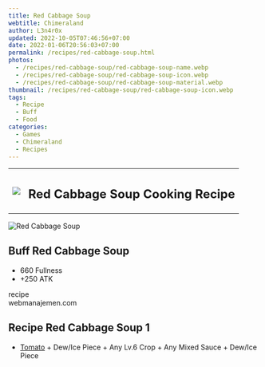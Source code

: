 ```yaml
---
title: Red Cabbage Soup
webtitle: Chimeraland
author: L3n4r0x
updated: 2022-10-05T07:46:56+07:00
date: 2022-01-06T20:56:03+07:00
permalink: /recipes/red-cabbage-soup.html
photos:
  - /recipes/red-cabbage-soup/red-cabbage-soup-name.webp
  - /recipes/red-cabbage-soup/red-cabbage-soup-icon.webp
  - /recipes/red-cabbage-soup/red-cabbage-soup-material.webp
thumbnail: /recipes/red-cabbage-soup/red-cabbage-soup-icon.webp
tags:
  - Recipe
  - Buff
  - Food
categories:
  - Games
  - Chimeraland
  - Recipes
---
```


<section id="bootstrap-wrapper"><link rel="stylesheet" href="https://cdn.statically.io/gh/dimaslanjaka/Web-Manajemen/40ac3225/css/bootstrap-4.5-wrapper.css"/><div class="row mb-2"><div class="col-md-12 mb-2"><table class="table" id="post-info"><tbody><tr><td><img class="d-inline-block me-2" src="/chimeraland/recipes/red-cabbage-soup/red-cabbage-soup-icon.webp" width="auto" height="auto"/></td><td><h1 class="fs-5">Red Cabbage Soup Cooking Recipe</h1></td></tr></tbody></table></div></div><div class="card mb-2"><div class="row g-0"><div class="col-sm-4 position-relative mb-2"><img src="/chimeraland/recipes/red-cabbage-soup/red-cabbage-soup-material.webp" class="card-img fit-cover w-100 h-100" alt="Red Cabbage Soup" data-fancybox="true"/></div><div class="col-sm-8 mb-2"><div class="card-body"><h2 class="card-title fs-5">Buff Red Cabbage Soup</h2><div class="card-text"><ul><li>660 Fullness</li><li>+250 ATK</li></ul></div><span class="badge rounded-pill bg-dark">recipe</span></div><div class="card-footer text-end text-muted">webmanajemen.com</div></div></div></div><div class="row mb-2"><div class="col-12 col-lg-6 recipe-item mb-2"><div class="card"><div class="card-body"><h2 class="card-title fs-5">Recipe Red Cabbage Soup 1</h2><div class="card-text"><ul><li><a class="text-decoration-none" href="/chimeraland/materials/tomato.html">Tomato</a><span> + </span>Dew/Ice Piece<span> + </span>Any Lv.6 Crop<span> + </span>Any Mixed Sauce<span> + </span>Dew/Ice Piece</li></ul></div></div></div></div></div></section>